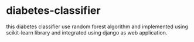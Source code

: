 # diabetes-classifier
this diabetes classifier use random forest algorithm and implemented using scikit-learn library and integrated using django as web application.
